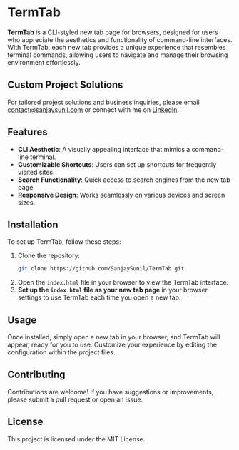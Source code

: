 # TermTab

**TermTab** is a CLI-styled new tab page for browsers, designed for users who appreciate the aesthetics and functionality of command-line interfaces. With TermTab, each new tab provides a unique experience that resembles terminal commands, allowing users to navigate and manage their browsing environment effortlessly.

## Custom Project Solutions

For tailored project solutions and business inquiries, please email [contact@sanjaysunil.com](mailto:contact@sanjaysunil.com) or connect with me on [LinkedIn](https://www.linkedin.com/in/sanjaysunil).

## Features

- **CLI Aesthetic**: A visually appealing interface that mimics a command-line terminal.
- **Customizable Shortcuts**: Users can set up shortcuts for frequently visited sites.
- **Search Functionality**: Quick access to search engines from the new tab page.
- **Responsive Design**: Works seamlessly on various devices and screen sizes.

## Installation

To set up TermTab, follow these steps:

1. Clone the repository:
   ```bash
   git clone https://github.com/SanjaySunil/TermTab.git
   ```
2. Open the `index.html` file in your browser to view the TermTab interface.
3. **Set up the `index.html` file as your new tab page** in your browser settings to use TermTab each time you open a new tab.

## Usage

Once installed, simply open a new tab in your browser, and TermTab will appear, ready for you to use. Customize your experience by editing the configuration within the project files.

## Contributing

Contributions are welcome! If you have suggestions or improvements, please submit a pull request or open an issue.

## License

This project is licensed under the MIT License.

